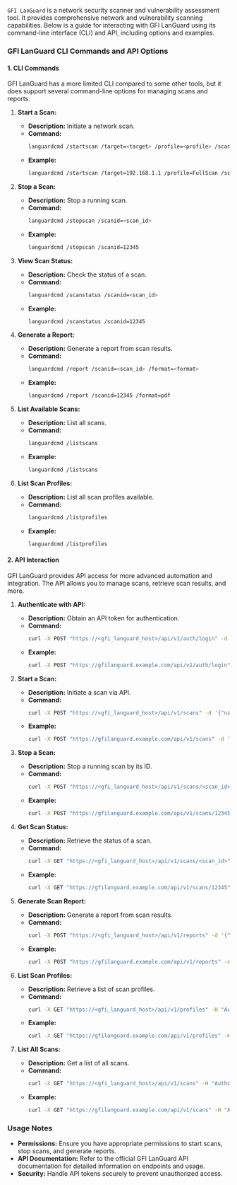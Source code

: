 `GFI LanGuard` is a network security scanner and vulnerability assessment tool. It provides comprehensive network and vulnerability scanning capabilities. Below is a guide for interacting with GFI LanGuard using its command-line interface (CLI) and API, including options and examples.

### **GFI LanGuard CLI Commands and API Options**

#### **1. CLI Commands**

GFI LanGuard has a more limited CLI compared to some other tools, but it does support several command-line options for managing scans and reports.

1. **Start a Scan:**
   - **Description:** Initiate a network scan.
   - **Command:**
     ```bash
     languardcmd /startscan /target=<target> /profile=<profile> /scanname=<scan_name>
     ```
   - **Example:**
     ```bash
     languardcmd /startscan /target=192.168.1.1 /profile=FullScan /scanname="TestScan"
     ```

2. **Stop a Scan:**
   - **Description:** Stop a running scan.
   - **Command:**
     ```bash
     languardcmd /stopscan /scanid=<scan_id>
     ```
   - **Example:**
     ```bash
     languardcmd /stopscan /scanid=12345
     ```

3. **View Scan Status:**
   - **Description:** Check the status of a scan.
   - **Command:**
     ```bash
     languardcmd /scanstatus /scanid=<scan_id>
     ```
   - **Example:**
     ```bash
     languardcmd /scanstatus /scanid=12345
     ```

4. **Generate a Report:**
   - **Description:** Generate a report from scan results.
   - **Command:**
     ```bash
     languardcmd /report /scanid=<scan_id> /format=<format>
     ```
   - **Example:**
     ```bash
     languardcmd /report /scanid=12345 /format=pdf
     ```

5. **List Available Scans:**
   - **Description:** List all scans.
   - **Command:**
     ```bash
     languardcmd /listscans
     ```
   - **Example:**
     ```bash
     languardcmd /listscans
     ```

6. **List Scan Profiles:**
   - **Description:** List all scan profiles available.
   - **Command:**
     ```bash
     languardcmd /listprofiles
     ```
   - **Example:**
     ```bash
     languardcmd /listprofiles
     ```

#### **2. API Interaction**

GFI LanGuard provides API access for more advanced automation and integration. The API allows you to manage scans, retrieve scan results, and more.

1. **Authenticate with API:**
   - **Description:** Obtain an API token for authentication.
   - **Command:**
     ```bash
     curl -X POST "https://<gfi_languard_host>/api/v1/auth/login" -d '{"username":"<username>","password":"<password>"}' -H "Content-Type: application/json"
     ```
   - **Example:**
     ```bash
     curl -X POST "https://gfilanguard.example.com/api/v1/auth/login" -d '{"username":"admin","password":"password"}' -H "Content-Type: application/json"
     ```

2. **Start a Scan:**
   - **Description:** Initiate a scan via API.
   - **Command:**
     ```bash
     curl -X POST "https://<gfi_languard_host>/api/v1/scans" -d '{"name":"<scan_name>","targets":["<target>"],"profile":"<profile>"}' -H "Authorization: Bearer <api_token>" -H "Content-Type: application/json"
     ```
   - **Example:**
     ```bash
     curl -X POST "https://gfilanguard.example.com/api/v1/scans" -d '{"name":"Test Scan","targets":["192.168.1.1"],"profile":"Full Scan"}' -H "Authorization: Bearer <your_api_token>" -H "Content-Type: application/json"
     ```

3. **Stop a Scan:**
   - **Description:** Stop a running scan by its ID.
   - **Command:**
     ```bash
     curl -X POST "https://<gfi_languard_host>/api/v1/scans/<scan_id>/stop" -H "Authorization: Bearer <api_token>"
     ```
   - **Example:**
     ```bash
     curl -X POST "https://gfilanguard.example.com/api/v1/scans/12345/stop" -H "Authorization: Bearer <your_api_token>"
     ```

4. **Get Scan Status:**
   - **Description:** Retrieve the status of a scan.
   - **Command:**
     ```bash
     curl -X GET "https://<gfi_languard_host>/api/v1/scans/<scan_id>" -H "Authorization: Bearer <api_token>"
     ```
   - **Example:**
     ```bash
     curl -X GET "https://gfilanguard.example.com/api/v1/scans/12345" -H "Authorization: Bearer <your_api_token>"
     ```

5. **Generate Scan Report:**
   - **Description:** Generate a report from scan results.
   - **Command:**
     ```bash
     curl -X POST "https://<gfi_languard_host>/api/v1/reports" -d '{"scan_id":"<scan_id>","format":"<format>"}' -H "Authorization: Bearer <api_token>" -H "Content-Type: application/json"
     ```
   - **Example:**
     ```bash
     curl -X POST "https://gfilanguard.example.com/api/v1/reports" -d '{"scan_id":"12345","format":"pdf"}' -H "Authorization: Bearer <your_api_token>" -H "Content-Type: application/json"
     ```

6. **List Scan Profiles:**
   - **Description:** Retrieve a list of scan profiles.
   - **Command:**
     ```bash
     curl -X GET "https://<gfi_languard_host>/api/v1/profiles" -H "Authorization: Bearer <api_token>"
     ```
   - **Example:**
     ```bash
     curl -X GET "https://gfilanguard.example.com/api/v1/profiles" -H "Authorization: Bearer <your_api_token>"
     ```

7. **List All Scans:**
   - **Description:** Get a list of all scans.
   - **Command:**
     ```bash
     curl -X GET "https://<gfi_languard_host>/api/v1/scans" -H "Authorization: Bearer <api_token>"
     ```
   - **Example:**
     ```bash
     curl -X GET "https://gfilanguard.example.com/api/v1/scans" -H "Authorization: Bearer <your_api_token>"
     ```

### **Usage Notes**

- **Permissions:** Ensure you have appropriate permissions to start scans, stop scans, and generate reports.
- **API Documentation:** Refer to the official GFI LanGuard API documentation for detailed information on endpoints and usage.
- **Security:** Handle API tokens securely to prevent unauthorized access.
